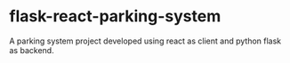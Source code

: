 # flask-react-parking-system
 A parking system project developed using react as client and python flask as backend.
